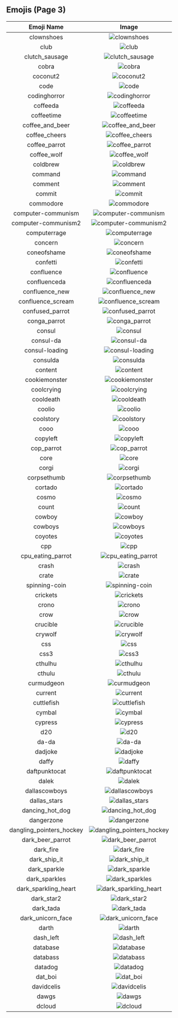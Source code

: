 
  ## Emojis (Page 3)
  |Emoji Name|Image|
  | :-: | :-: |
  |clownshoes| ![clownshoes](/output/clownshoes.jpg)|
  |club| ![club](/output/club.png)|
  |clutch_sausage| ![clutch_sausage](/output/clutch_sausage.png)|
  |cobra| ![cobra](/output/cobra.png)|
  |coconut2| ![coconut2](/output/coconut2.png)|
  |code| ![code](/output/code.png)|
  |codinghorror| ![codinghorror](/output/codinghorror.png)|
  |coffeeda| ![coffeeda](/output/coffeeda.png)|
  |coffeetime| ![coffeetime](/output/coffeetime.png)|
  |coffee_and_beer| ![coffee_and_beer](/output/coffee_and_beer.png)|
  |coffee_cheers| ![coffee_cheers](/output/coffee_cheers.png)|
  |coffee_parrot| ![coffee_parrot](/output/coffee_parrot.gif)|
  |coffee_wolf| ![coffee_wolf](/output/coffee_wolf.png)|
  |coldbrew| ![coldbrew](/output/coldbrew.png)|
  |command| ![command](/output/command.png)|
  |comment| ![comment](/output/comment.png)|
  |commit| ![commit](/output/commit.png)|
  |commodore| ![commodore](/output/commodore.png)|
  |computer-communism| ![computer-communism](/output/computer-communism.jpg)|
  |computer-communism2| ![computer-communism2](/output/computer-communism2.png)|
  |computerrage| ![computerrage](/output/computerrage.gif)|
  |concern| ![concern](/output/concern.jpg)|
  |coneofshame| ![coneofshame](/output/coneofshame.png)|
  |confetti| ![confetti](/output/confetti.gif)|
  |confluence| ![confluence](/output/confluence.png)|
  |confluenceda| ![confluenceda](/output/confluenceda.png)|
  |confluence_new| ![confluence_new](/output/confluence_new.png)|
  |confluence_scream| ![confluence_scream](/output/confluence_scream.png)|
  |confused_parrot| ![confused_parrot](/output/confused_parrot.gif)|
  |conga_parrot| ![conga_parrot](/output/conga_parrot.gif)|
  |consul| ![consul](/output/consul.png)|
  |consul-da| ![consul-da](/output/consul-da.png)|
  |consul-loading| ![consul-loading](/output/consul-loading.png)|
  |consulda| ![consulda](/output/consulda)|
  |content| ![content](/output/content.png)|
  |cookiemonster| ![cookiemonster](/output/cookiemonster.gif)|
  |coolcrying| ![coolcrying](/output/coolcrying.png)|
  |cooldeath| ![cooldeath](/output/cooldeath.png)|
  |coolio| ![coolio](/output/coolio.png)|
  |coolstory| ![coolstory](/output/coolstory.png)|
  |cooo| ![cooo](/output/cooo.png)|
  |copyleft| ![copyleft](/output/copyleft.png)|
  |cop_parrot| ![cop_parrot](/output/cop_parrot.gif)|
  |core| ![core](/output/core.png)|
  |corgi| ![corgi](/output/corgi.gif)|
  |corpsethumb| ![corpsethumb](/output/corpsethumb.png)|
  |cortado| ![cortado](/output/cortado.png)|
  |cosmo| ![cosmo](/output/cosmo.png)|
  |count| ![count](/output/count.jpg)|
  |cowboy| ![cowboy](/output/cowboy.png)|
  |cowboys| ![cowboys](/output/cowboys.png)|
  |coyotes| ![coyotes](/output/coyotes.png)|
  |cpp| ![cpp](/output/cpp.png)|
  |cpu_eating_parrot| ![cpu_eating_parrot](/output/cpu_eating_parrot.jpg)|
  |crash| ![crash](/output/crash.png)|
  |crate| ![crate](/output/crate.jpg)|
  |spinning-coin| ![spinning-coin](/output/spinning-coin.gif)|
  |crickets| ![crickets](/output/crickets.jpg)|
  |crono| ![crono](/output/crono.gif)|
  |crow| ![crow](/output/crow.png)|
  |crucible| ![crucible](/output/crucible.png)|
  |crywolf| ![crywolf](/output/crywolf.png)|
  |css| ![css](/output/css.gif)|
  |css3| ![css3](/output/css3.png)|
  |cthulhu| ![cthulhu](/output/cthulhu.png)|
  |cthulu| ![cthulu](/output/cthulu.gif)|
  |curmudgeon| ![curmudgeon](/output/curmudgeon.jpg)|
  |current| ![current](/output/current)|
  |cuttlefish| ![cuttlefish](/output/cuttlefish.gif)|
  |cymbal| ![cymbal](/output/cymbal.png)|
  |cypress| ![cypress](/output/cypress.gif)|
  |d20| ![d20](/output/d20.jpg)|
  |da-da| ![da-da](/output/da-da.png)|
  |dadjoke| ![dadjoke](/output/dadjoke.png)|
  |daffy| ![daffy](/output/daffy.jpg)|
  |daftpunktocat| ![daftpunktocat](/output/daftpunktocat.gif)|
  |dalek| ![dalek](/output/dalek.png)|
  |dallascowboys| ![dallascowboys](/output/dallascowboys.jpg)|
  |dallas_stars| ![dallas_stars](/output/dallas_stars.png)|
  |dancing_hot_dog| ![dancing_hot_dog](/output/dancing_hot_dog.gif)|
  |dangerzone| ![dangerzone](/output/dangerzone.jpg)|
  |dangling_pointers_hockey| ![dangling_pointers_hockey](/output/dangling_pointers_hockey.jpg)|
  |dark_beer_parrot| ![dark_beer_parrot](/output/dark_beer_parrot.gif)|
  |dark_fire| ![dark_fire](/output/dark_fire.png)|
  |dark_ship_it| ![dark_ship_it](/output/dark_ship_it.png)|
  |dark_sparkle| ![dark_sparkle](/output/dark_sparkle.png)|
  |dark_sparkles| ![dark_sparkles](/output/dark_sparkles.png)|
  |dark_sparkling_heart| ![dark_sparkling_heart](/output/dark_sparkling_heart.png)|
  |dark_star2| ![dark_star2](/output/dark_star2.png)|
  |dark_tada| ![dark_tada](/output/dark_tada.png)|
  |dark_unicorn_face| ![dark_unicorn_face](/output/dark_unicorn_face.png)|
  |darth| ![darth](/output/darth.png)|
  |dash_left| ![dash_left](/output/dash_left.png)|
  |database| ![database](/output/database.png)|
  |databass| ![databass](/output/databass.png)|
  |datadog| ![datadog](/output/datadog.png)|
  |dat_boi| ![dat_boi](/output/dat_boi.gif)|
  |davidcelis| ![davidcelis](/output/davidcelis)|
  |dawgs| ![dawgs](/output/dawgs.png)|
  |dcloud| ![dcloud](/output/dcloud.png)|
  